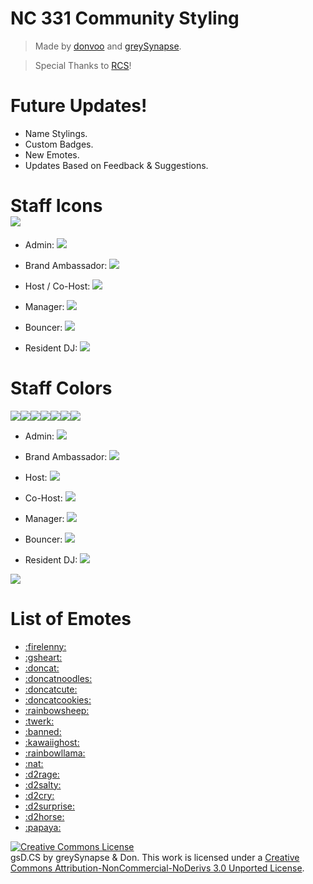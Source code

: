 <h1>NC 331 Community Styling</h1>
<blockquote><p>Made by <a href="https://github.com/donvoo" target="_blank">donvoo</a> and <a href="https://github.com/greySynapse" target="_blank">greySynapse</a>.</p></blockquote>
<blockquote><p>Special Thanks to <a href="https://rcs.radiant.dj/" target="_blank">RCS</a>!</p></blockquote>

<h1>Future Updates!</h1>
<ul>
  <li>Name Stylings.</li>
  <li>Custom Badges.</li>
  <li>New Emotes.</li>
  <li>Updates Based on Feedback & Suggestions.</li>
</ul>

<h1>Staff Icons<br><img src="http://i.imgur.com/faP69xE.png"/></h1>
<ul>
  <li><p>Admin: <img src="http://i.imgur.com/jAhVtVF.png"/></p></li>
  <li><p>Brand Ambassador: <img src="http://i.imgur.com/HWucg1I.png"/></p></li>
  <li><p>Host / Co-Host: <img src="http://i.imgur.com/JOlqRg9.png"/></p></li>
  <li><p>Manager: <img src="http://i.imgur.com/bebMb8k.png"/></p></li>
  <li><p>Bouncer: <img src="http://i.imgur.com/jA7CGAX.png"/></p></li>
  <li><p>Resident DJ: <img src="http://i.imgur.com/EBEFOAY.png"/></p></li>
</ul>

<h1>Staff Colors</h1>
<img src="http://i.imgur.com/XrIJvg3.png"/><img src="http://i.imgur.com/UlX7es1.png"/><img src="http://i.imgur.com/9CU0o62.png"/><img src="http://i.imgur.com/wZEGPBX.png"/><img src="http://i.imgur.com/QecUhbq.png"/><img src="http://i.imgur.com/ma038OE.png"/><img src="http://i.imgur.com/CF6TOBE.png"/>
<ul>
  <li><p>Admin: <img src="http://i.imgur.com/XrIJvg3.png"/></p></li>
  <li><p>Brand Ambassador: <img src="http://i.imgur.com/UlX7es1.png"/></p></li>
  <li><p>Host: <img src="http://i.imgur.com/9CU0o62.png"/></p></li>
  <li><p>Co-Host: <img src="http://i.imgur.com/wZEGPBX.png"/></p></li>
  <li><p>Manager: <img src="http://i.imgur.com/QecUhbq.png"/></p></li>
  <li><p>Bouncer: <img src="http://i.imgur.com/ma038OE.png"/></p></li>
  <li><p>Resident DJ: <img src="http://i.imgur.com/CF6TOBE.png"/></p></li>
</ul>
<img src="http://i.imgur.com/3kIJE0N.png"/>

<h1>List of Emotes</h1>
<ul>
  <li><a href="http://i.imgur.com/jleilmo.gif" target="_blank">:firelenny:</a></li>
  <li><a href="http://i.imgur.com/JMcr6ag.png" target="_blank">:gsheart:</a></li>
  <li><a href="http://orig09.deviantart.net/443e/f/2015/168/2/7/pusheen_icon_2_by_captaingam-d8xqk8y.gif" target="_blank">:doncat:</a></li>
  <li><a href="http://fc07.deviantart.net/fs71/f/2014/359/e/5/pusheen_eating_ramen_by_pikuniku-d8b5irh.gif" target="_blank">:doncatnoodles:</a></li>
  <li><a href="http://static.planetminecraft.com/files/avatar/1754804_4.gif" target="_blank">:doncatcute:</a></li>
  <li><a href="http://orig02.deviantart.net/956e/f/2014/201/6/9/_free_avatar__chef_pusheen_by_jericam-d7rhjnt.gif" target="_blank">:doncatcookies:</a></li>
  <li><a href="http://fc09.deviantart.net/fs71/f/2015/035/1/b/rainbow_sheep_by_addmedia-d8gpqbw.gif" target="_blank">:rainbowsheep:</a></li>
  <li><a href="http://i.imgur.com/kF7m9Ab.gif" target="_blank">:twerk:</a></li>
  <li><a href="http://i.imgur.com/EOuLASw.gif" target="_blank">:banned:</a></li>
  <li><a href="http://i.imgur.com/TC6h5uy.gif" target="_blank">:kawaiighost:</a></li>
  <li><a href="http://i.imgur.com/2xQpOh6.gif" target="_blank">:rainbowllama:</a></li>
  <li><a href="http://i.imgur.com/ZbRznPp.gif" target="_blank">:nat:</a></li>
  <li><a href="http://hydra-media.cursecdn.com/dota2.gamepedia.com/e/e4/Emoticon_rage.gif?version=6887e870be370c1439ea8cf58e0d0a3a" target="_blank">:d2rage:</a></li>
  <li><a href="http://hydra-media.cursecdn.com/dota2.gamepedia.com/7/7a/Emoticon_salty.gif?version=0c2f6756952b7c29ed0adc0d17b4c5a2" target="_blank">:d2salty:</a></li>
  <li><a href="http://hydra-media.cursecdn.com/dota2.gamepedia.com/5/5b/Emoticon_tears.gif?version=c8678e5807a8c8ff6dadf38c9f8338f5" target="_blank">:d2cry:</a></li>
  <li><a href="http://hydra-media.cursecdn.com/dota2.gamepedia.com/d/d9/Emoticon_surprise.gif?version=395640aa022368f92485cd252722128b" target="_blank">:d2surprise:</a></li>
  <li><a href="http://hydra-media.cursecdn.com/dota2.gamepedia.com/f/f7/Emoticon_horse.gif?version=81e77e5a46b5b6388ccb017682af6664" target="_blank">:d2horse:</a></li>
  <li><a href="http://i.imgur.com/CygrZK8.png" target="_blank">:papaya:</a></li>
</ul>

<a rel="license" href="http://creativecommons.org/licenses/by-nc-nd/3.0/"><img alt="Creative Commons License" style="border-width:0" src="https://i.creativecommons.org/l/by-nc-nd/3.0/88x31.png" /></a><br /> <span xmlns:dct="http://purl.org/dc/terms/" property="dct:title">gsD.CS</span> by <span xmlns:cc="http://creativecommons.org/ns#" property="cc:attributionName"> greySynapse & Don.</span> This work is licensed under a <a rel="license" href="http://creativecommons.org/licenses/by-nc-nd/3.0/">Creative Commons Attribution-NonCommercial-NoDerivs 3.0 Unported License</a>.
